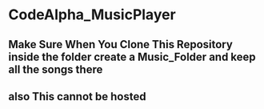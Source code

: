 # CodeAlpha_MusicPlayer
## Make Sure When You Clone This Repository inside the folder create a Music_Folder and keep all the songs there
## also This cannot be hosted 
